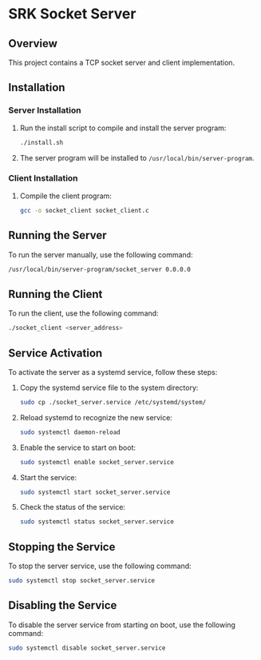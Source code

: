 # SRK Socket Server

## Overview
This project contains a TCP socket server and client implementation.

## Installation

### Server Installation
1. Run the install script to compile and install the server program:
    ```bash
    ./install.sh
    ```

2. The server program will be installed to `/usr/local/bin/server-program`.

### Client Installation
1. Compile the client program:
    ```bash
    gcc -o socket_client socket_client.c
    ```

## Running the Server
To run the server manually, use the following command:
```bash
/usr/local/bin/server-program/socket_server 0.0.0.0
```

## Running the Client
To run the client, use the following command:
```bash
./socket_client <server_address>
```

## Service Activation
To activate the server as a systemd service, follow these steps:

1. Copy the systemd service file to the system directory:
    ```bash
    sudo cp ./socket_server.service /etc/systemd/system/
    ```

2. Reload systemd to recognize the new service:
    ```bash
    sudo systemctl daemon-reload
    ```

3. Enable the service to start on boot:
    ```bash
    sudo systemctl enable socket_server.service
    ```

4. Start the service:
    ```bash
    sudo systemctl start socket_server.service
    ```

5. Check the status of the service:
    ```bash
    sudo systemctl status socket_server.service
    ```

## Stopping the Service
To stop the server service, use the following command:
```bash
sudo systemctl stop socket_server.service
```

## Disabling the Service
To disable the server service from starting on boot, use the following command:
```bash
sudo systemctl disable socket_server.service
```
